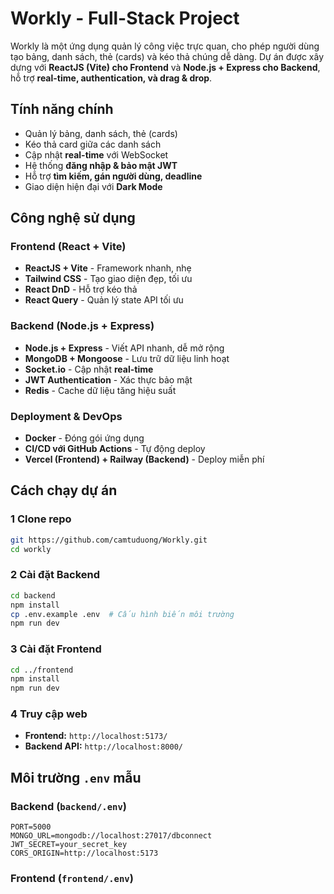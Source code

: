 # Workly - Full-Stack Project

Workly là một ứng dụng quản lý công việc trực quan, cho phép người dùng tạo bảng, danh sách, thẻ (cards) và kéo thả chúng dễ dàng. Dự án được xây dựng với **ReactJS (Vite) cho Frontend** và **Node.js + Express cho Backend**, hỗ trợ **real-time, authentication, và drag & drop**.

## Tính năng chính

- Quản lý bảng, danh sách, thẻ (cards)
- Kéo thả card giữa các danh sách
- Cập nhật **real-time** với WebSocket
- Hệ thống **đăng nhập & bảo mật JWT**
- Hỗ trợ **tìm kiếm, gán người dùng, deadline**
- Giao diện hiện đại với **Dark Mode**

## Công nghệ sử dụng

### Frontend (React + Vite)

- **ReactJS + Vite** - Framework nhanh, nhẹ
- **Tailwind CSS** - Tạo giao diện đẹp, tối ưu
- **React DnD** - Hỗ trợ kéo thả
- **React Query** - Quản lý state API tối ưu

### Backend (Node.js + Express)

- **Node.js + Express** - Viết API nhanh, dễ mở rộng
- **MongoDB + Mongoose** - Lưu trữ dữ liệu linh hoạt
- **Socket.io** - Cập nhật **real-time**
- **JWT Authentication** - Xác thực bảo mật
- **Redis** - Cache dữ liệu tăng hiệu suất

### Deployment & DevOps

- **Docker** - Đóng gói ứng dụng
- **CI/CD với GitHub Actions** - Tự động deploy
- **Vercel (Frontend) + Railway (Backend)** - Deploy miễn phí

## Cách chạy dự án

### 1 Clone repo

```sh
git https://github.com/camtuduong/Workly.git
cd workly
```

### 2️ Cài đặt Backend

```sh
cd backend
npm install
cp .env.example .env  # Cấu hình biến môi trường
npm run dev
```

### 3️ Cài đặt Frontend

```sh
cd ../frontend
npm install
npm run dev
```

### 4️ Truy cập web

- **Frontend:** `http://localhost:5173/`
- **Backend API:** `http://localhost:8000/`

## Môi trường `.env` mẫu

### Backend (`backend/.env`)

```
PORT=5000
MONGO_URL=mongodb://localhost:27017/dbconnect
JWT_SECRET=your_secret_key
CORS_ORIGIN=http://localhost:5173
```

### Frontend (`frontend/.env`)

